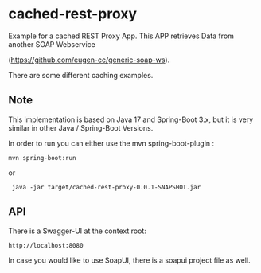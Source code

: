 # cached-rest-proxy
Example for a cached REST Proxy App.
This APP retrieves Data from another SOAP Webservice

(https://github.com/eugen-cc/generic-soap-ws). 

There are some different caching examples.

## Note 
This implementation is based on Java 17 and Spring-Boot 3.x, but it is very similar in other Java / Spring-Boot Versions.

In order to run you can either use the mvn spring-boot-plugin :
```
mvn spring-boot:run
```
or 

```
 java -jar target/cached-rest-proxy-0.0.1-SNAPSHOT.jar
```
## API
There is a Swagger-UI at the context root: 
```
http://localhost:8080
```
In case you would like to use SoapUI, there is a soapui project file as well.

